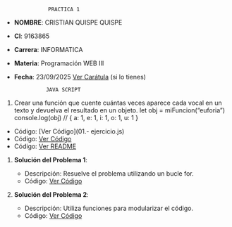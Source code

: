                   PRACTICA 1
- **NOMBRE**: CRISTIAN QUISPE QUISPE
- **CI**: 9163865
- **Carrera**: INFORMATICA
- **Materia**: Programación WEB III
- **Fecha**: 23/09/2025
[Ver Carátula](caratula.pdf) (si lo tienes)

                JAVA SCRIPT
1. Crear una función que cuente cuántas veces aparece cada vocal en un texto y devuelva el
resultado en un objeto.
let obj = miFuncion(“euforia”)
console.log(obj) // { a: 1, e: 1, i: 1, o: 1, u: 1 }
- Código: [Ver Código](01.- ejercicio.js)
- Código: [Ver Código](01.-%20ejercicio.js)
- Código: [Ver README](README.md)


1. **Solución del Problema 1**:
   - Descripción: Resuelve el problema utilizando un bucle for.
   - Código: [Ver Código](solucion_problema1.js)

2. **Solución del Problema 2**:
   - Descripción: Utiliza funciones para modularizar el código.
   - Código: [Ver Código](solucion_problema2.js)
